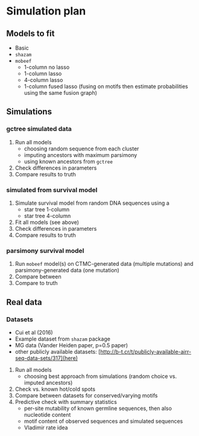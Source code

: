 # Simulation plan

## Models to fit

- Basic
- `shazam`
- `mobeef`
    - 1-column no lasso
    - 1-column lasso
    - 4-column lasso
    - 1-column fused lasso (fusing on motifs then estimate probabilities using the same fusion graph)

## Simulations

### gctree simulated data

1. Run all models
    - choosing random sequence from each cluster
    - imputing ancestors with maximum parsimony
    - using known ancestors from `gctree`
2. Check differences in parameters
3. Compare results to truth

### simulated from survival model

1. Simulate survival model from random DNA sequences using a
    - star tree 1-column
    - star tree 4-column
2. Fit all models (see above)
3. Check differences in parameters
4. Compare results to truth

### parsimony survival model

1. Run `mobeef` model(s) on CTMC-generated data (multiple mutations) and parsimony-generated data (one mutation)
2. Compare between
3. Compare to truth

## Real data

### Datasets

- Cui et al (2016)
- Example dataset from `shazam` package
- MG data (Vander Heiden paper, p=0.5 paper)
- other publicly available datasets: [http://b-t.cr/t/publicly-available-airr-seq-data-sets/317](here)

1. Run all models
    - choosing best approach from simulations (random choice vs. imputed ancestors)
2. Check vs. known hot/cold spots
3. Compare between datasets for conserved/varying motifs
4. Predictive check with summary statistics
    - per-site mutability of known germline sequences, then also nucleotide content
    - motif content of observed sequences and simulated sequences
    - Vladimir rate idea
